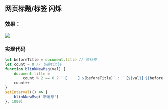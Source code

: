 ## 网页标题/标签 闪烁

### 效果：

![](https://github.com/OBKoro1/articleImg_src/blob/master/weibo_img_move/005Y4rCogy1fwx2ghq9wqg306m01p744.gif?raw=true)

### 实现代码

```js
let beforeTitle = document.title // 原标签
let count = 0 // 切换title
function blinkNewMsg(val) {
	document.title =
		count % 2 == 0 ? `【　　　】${beforeTitle}` : `【${val}】${beforeTitle}`
	count++
}
setInterval(() => {
	blinkNewMsg('新消息')
}, 1000)
```

<!-- 特殊字符串：用于修改/删除markdown的结尾提示语-->
